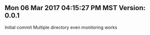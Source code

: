 ## Mon 06 Mar 2017 04:15:27 PM MST Version: 0.0.1
Initial commit
Multiple directory even monitoring works
